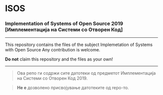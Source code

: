 # ISOS
### Implementation of Systems of Open Source 2019 [Имплементација на Системи со Отворен Код]
***
This repository contains the files of the subject Implemetation of Systems with Open Source
Any contribution is welcome.

**Do not** claim this repository and the files as your own!
***
> Ова репо ги содржи сите датотеки од предметот Имплементација на Системи со Отворен Код 2019.

>**Не е** дозволено присвојување датотеките од repo-то.

